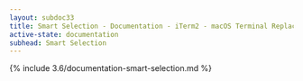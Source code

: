 ```yaml
---
layout: subdoc33
title: Smart Selection - Documentation - iTerm2 - macOS Terminal Replacement
active-state: documentation
subhead: Smart Selection
---
```

{% include 3.6/documentation-smart-selection.md %}
